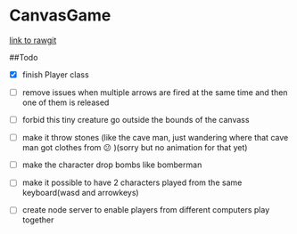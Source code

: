 # CanvasGame
[link to rawgit](https://rawgit.com/happyHooman/CanvasGame/master/app/index.html)

##Todo
- [x] finish Player class
- [ ] remove issues when multiple arrows are fired at the same time and then one of them is released
- [ ] forbid this tiny creature go outside the bounds of the canvass

- [ ] make it throw stones (like the cave man, just wandering where that cave man got clothes from :confused: )(sorry but no animation for that yet)
- [ ] make the character drop bombs like bomberman

- [ ] make it possible to have 2 characters played from the same keyboard(wasd and arrowkeys)

- [ ] create node server to enable players from different computers play together
